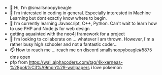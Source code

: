 - 👋 Hi, I’m @smallsnoopybeagle
- 👀 I’m interested in coding in general. Especially interested in Machine Learning but dont exactly know where to begin.
- 🌱 I’m currently learning Javascript, C++, Python. Can't wait to learn how to use PHP and Node.js for web design
- getting aquainted with the neo4j framework for a project
- 💞️ I’m looking to collaborate on ... whatever I am thrown. However, I'm a rather busy high schooler and not a fantastic coder...
- 📫 How to reach me ... reach me on discord smallsnoopybeagle#5875 dms open
- pfp from https://wall.alphacoders.com/tag/4k-xerneas-%28pok%C3%A9mon%29-wallpapers i love pokemon

